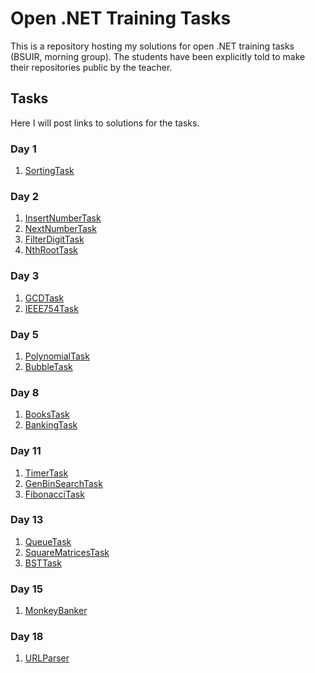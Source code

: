 # Open .NET Training Tasks

This is a repository hosting my solutions for open .NET training tasks (BSUIR, morning group).
The students have been explicitly told to make their repositories public by the teacher.

## Tasks

Here I will post links to solutions for the tasks.

### Day 1

1. [SortingTask](https://github.com/Anton-Sakovich/OpenNetTrainingStage2/tree/master/NET.S.2019.Sakovich.01/SortingTask)

### Day 2

1. [InsertNumberTask](https://github.com/Anton-Sakovich/OpenNetTrainingStage2/tree/master/NET.S.2019.Sakovich.02/InsertNumberTask)
2. [NextNumberTask](https://github.com/Anton-Sakovich/OpenNetTrainingStage2/tree/master/NET.S.2019.Sakovich.02/NextNumberTask)
3. [FilterDigitTask](https://github.com/Anton-Sakovich/OpenNetTrainingStage2/tree/master/NET.S.2019.Sakovich.02/FilterDigitTask)
4. [NthRootTask](https://github.com/Anton-Sakovich/OpenNetTrainingStage2/tree/master/NET.S.2019.Sakovich.02/NthRootTask)

### Day 3

1. [GCDTask](https://github.com/Anton-Sakovich/OpenNetTrainingStage2/tree/master/NET.S.2019.Sakovich.03/GCDTask)
2. [IEEE754Task](https://github.com/Anton-Sakovich/OpenNetTrainingStage2/tree/master/NET.S.2019.Sakovich.03/IEEE754Task)

### Day 5

1. [PolynomialTask](https://github.com/Anton-Sakovich/OpenNetTrainingStage2/tree/master/NET.S.2019.Sakovich.05/PolynomialTask)
2. [BubbleTask](https://github.com/Anton-Sakovich/OpenNetTrainingStage2/tree/master/NET.S.2019.Sakovich.05/BubbleTask)

### Day 8

1. [BooksTask](https://github.com/Anton-Sakovich/OpenNetTrainingStage2/tree/master/NET.S.2019.Sakovich.08/BooksTask)
2. [BankingTask](https://github.com/Anton-Sakovich/OpenNetTrainingStage2/tree/master/NET.S.2019.Sakovich.08/BankingTask)

### Day 11

1. [TimerTask](https://github.com/Anton-Sakovich/OpenNetTrainingStage2/tree/master/NET.S.2019.Sakovich.11/TimerTask)
2. [GenBinSearchTask](https://github.com/Anton-Sakovich/OpenNetTrainingStage2/tree/master/NET.S.2019.Sakovich.11/GenBinSearchTask)
3. [FibonacciTask](https://github.com/Anton-Sakovich/OpenNetTrainingStage2/tree/master/NET.S.2019.Sakovich.11/FibonacciTask)

### Day 13

1. [QueueTask](https://github.com/Anton-Sakovich/OpenNetTrainingStage2/tree/master/NET.S.2019.Sakovich.13/QueueTask)
2. [SquareMatricesTask](https://github.com/Anton-Sakovich/OpenNetTrainingStage2/tree/master/NET.S.2019.Sakovich.13/SquareMatricesTask)
3. [BSTTask](https://github.com/Anton-Sakovich/OpenNetTrainingStage2/tree/master/NET.S.2019.Sakovich.13/BSTTask)

### Day 15
1. [MonkeyBanker](https://github.com/Anton-Sakovich/OpenNetTrainingStage2/tree/master/NET.S.2019.Sakovich.15/MonkeyBanker)

### Day 18
1. [URLParser](https://github.com/Anton-Sakovich/OpenNetTrainingStage2/tree/master/NET.S.2019.Sakovich.18/URLParser)

